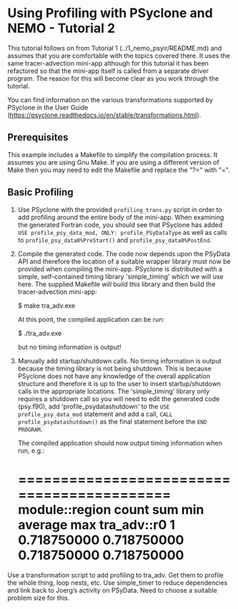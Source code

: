 # Using Profiling with PSyclone and NEMO - Tutorial 2 #

This tutorial follows on from Tutorial 1 (../1_nemo_psyir/README.md) and
assumes that you are comfortable with the topics covered there. It uses
the same tracer-advection mini-app although for this tutorial it has
been refactored so that the mini-app itself is called from a separate
driver program. The reason for this will become clear as you work
through the tutorial.

You can find information on the various transformations supported by
PSyclone in the User Guide
(https://psyclone.readthedocs.io/en/stable/transformations.html).

## Prerequisites ##

This example includes a Makefile to simplify the compilation process. It
assumes you are using Gnu Make. If you are using a different version of
Make then you may need to edit the Makefile and replace the "?=" with "=".

## Basic Profiling ##

1. Use PSyclone with the provided `profiling_trans.py` script in order to
   add profiling around the entire body of the mini-app. When examining the
   generated Fortran code, you should see that PSyclone has added
   ``USE profile_psy_data_mod, ONLY: profile_PSyDataType`` as well as calls
   to ``profile_psy_data0%PreStart()`` and ``profile_psy_data0%PostEnd``.

2. Compile the generated code. The code now depends upon the PSyData API
   and therefore the location of a suitable wrapper library must now be
   provided when compiling the mini-app. PSyclone is distributed with a
   simple, self-contained timing library 'simple_timing' which we will
   use here. The supplied Makefile will build this library and then
   build the tracer-advection mini-app:

    $ make tra_adv.exe

   At this point, the compiled application can be run:

    $ ./tra_adv.exe

   but no timing information is output!

3. Manually add startup/shutdown calls. No timing information is
   output because the timing library is not being shutdown. This is
   because PSyclone does not have any knowledge of the overall
   application structure and therefore it is up to the user to insert
   startup/shutdown calls in the appropriate locations.  The
   'simple_timing' library only requires a shutdown call so you will
   need to edit the generated code (psy.f90), add
   'profile_psydatashutdown' to the ``USE profile_psy_data_mod``
   statement and add a call, ``CALL profile_psydatashutdown()`` as the
   final statement before the ``END PROGRAM``.

   The compiled application should now output timing information when
   run, e.g.:

    ===========================================
    module::region   count	sum	   min		average		max
    tra_adv::r0        1   0.718750000    0.718750000   0.718750000    0.718750000    
    ===========================================


Use a transformation script to add profiling to tra_adv. Get them to
profile the whole thing, loop nests, etc. Use simple_timer to reduce
dependencies and link back to Joerg’s activity on PSyData. Need to
choose a suitable problem size for this.